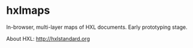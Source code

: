 hxlmaps
=======

In-browser, multi-layer maps of HXL documents. Early prototyping
stage.

About HXL: http://hxlstandard.org

